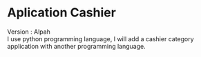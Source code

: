 # Aplication Cashier
Version : Alpah<br>
I use python programming language, I will add a cashier category application with another programming language.
